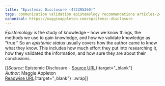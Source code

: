 ```yaml
---
title: "Epistemic Disclosure (472395260)"
tags: communication validation epistemology recommendations articles-24163844
canonical: https://maggieappleton.com/epistemic-disclosure
---
```


*Epistemology* is the study of knowledge – how we know things, the methods we use to gain knowledge, and how we validate knowledge as "true.” So an *epistemic status* usually covers how the author came to know what they know. This includes how much effort they put into researching it, how they validated the information, and how sure they are about their conclusions.


[[_Source_: Epistemic Disclosure - [Source URL](https://maggieappleton.com/epistemic-disclosure){:target="_blank"}<br>
_Author_: Maggie Appleton<br>
[Readwise URL](https://readwise.io/open/472395260){:target="_blank"}
::wrap]]
